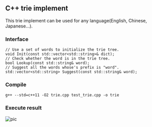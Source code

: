 ## C++ trie implement
This trie implement can be used for any language(English, Chinese, Japanese...).
### Interface
```
// Use a set of words to initialize the trie tree.
void Init(const std::vector<std::string>& dict);
// Check whether the word is in the trie tree.
bool Lookup(const std::string& word);
// Suggest all the words whose's prefix is "word".
std::vector<std::string> Suggest(const std::string& word);
```
### Compile
```
g++ --std=c++11 -O2 trie.cpp test_trie.cpp -o trie
```
### Execute result
![pic](https://github.com/ce39906/practices/blob/master/imgs/trie.jpg)
